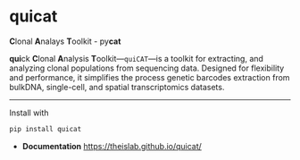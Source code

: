 # quicat

**C**lonal **A**nalays **T**oolkit - py**cat**

**qui**ck **C**lonal **A**nalysis **T**oolkit—`quiCAT`—is a toolkit for extracting, and analyzing clonal populations from sequencing data. Designed for flexibility and performance, it simplifies the process genetic barcodes extraction from bulkDNA, single-cell, and spatial transcriptomics datasets.

---

Install with

```bash
pip install quicat
```

- **Documentation** <https://theislab.github.io/quicat/>

